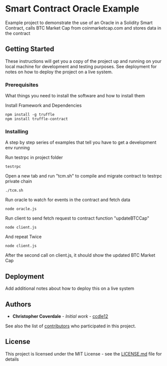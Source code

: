 # Smart Contract Oracle Example

Example project to demonstrate the use of an Oracle in a Solidity Smart Contract, calls BTC Market Cap from coinmarketcap.com and stores data in the contract

## Getting Started

These instructions will get you a copy of the project up and running on your local machine for development and testing purposes. See deployment for notes on how to deploy the project on a live system.

### Prerequisites

What things you need to install the software and how to install them

Install Framework and Dependencies
```
npm install -g truffle
npm install truffle-contract
```

### Installing

A step by step series of examples that tell you have to get a development env running

Run testrpc in project folder
```
testrpc
```

Open a new tab and run "tcm.sh" to compile and migrate contract to testrpc private chain
```
./tcm.sh
```

Run oracle to watch for events in the contract and fetch data
```
node oracle.js
```

Run client to send fetch request to contract function "updateBTCCap"
```
node client.js
```

And repeat Twice
```
node client.js 
```

After the second call on client.js, it should show the updated BTC Market Cap


## Deployment

Add additional notes about how to deploy this on a live system


## Authors

* **Christopher Coverdale** - *Initial work* - [ccdle12](https://github.com/ccdle12)

See also the list of [contributors](https://github.com/your/project/contributors) who participated in this project.

## License

This project is licensed under the MIT License - see the [LICENSE.md](LICENSE.md) file for details

